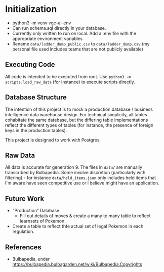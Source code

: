 # Initialization
- python3 -m venv vgc-ai-env
- Can run schema.sql directly in your database. 
- Currently only written to run on local. Add a .env file with the appropriate environment variables
- Rename `data/ladder_dump_public.csv` to `data/ladder_dump.csv` (my personal file used includes teams that are not publicly available)

## Executing Code
All code is intended to be executed from root. Use `python3 -m scripts.load_raw_data` (for instance) to execute scripts directly.

## Database Structure
The intention of this project is to mock a production database / business intelligence data warehouse design. For technical simplicity, all tables cohabitate the same database, but the differing table implementations reflect the different types of tables (for instance, the presence of foreign keys in the production tables).

This project is designed to work with Postgres.

## Raw Data
All data is accurate for generation 9. The files in `data/` are manually transcribed by Bulbapedia. Some involve discretion (particularly with filtering) - for instance `data/held_items.json` only includes held items that I'm aware have seen competitive use or I believe might have an application.

## Future Work
- "Production" Database
	- Fill out details of moves & create a many to many table to reflect learnsets of Pokemon.
- Create a table to reflect thfe actual set of legal Pokemon in each regulation.

## References
- Bulbapedia, under https://bulbapedia.bulbagarden.net/wiki/Bulbapedia:Copyrights